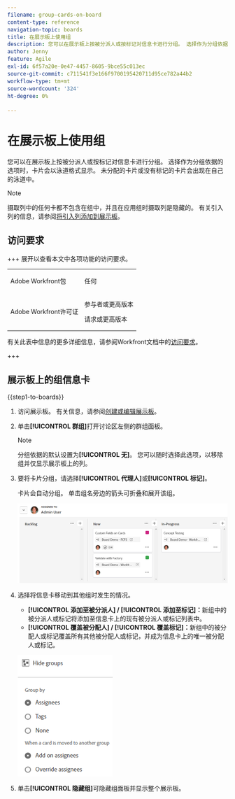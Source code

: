 ```yaml
---
filename: group-cards-on-board
content-type: reference
navigation-topic: boards
title: 在展示板上使用组
description: 您可以在展示板上按被分派人或按标记对信息卡进行分组。 选择作为分组依据的选项时，卡片会以泳道格式显示。
author: Jenny
feature: Agile
exl-id: 6f57a20e-0e47-4457-8605-9bce55c013ec
source-git-commit: c711541f3e166f9700195420711d95ce782a44b2
workflow-type: tm+mt
source-wordcount: '324'
ht-degree: 0%

---
```


# 在展示板上使用组

您可以在展示板上按被分派人或按标记对信息卡进行分组。 选择作为分组依据的选项时，卡片会以泳道格式显示。 未分配的卡片或没有标记的卡片会出现在自己的泳道中。

>[!NOTE]
>
>摄取列中的任何卡都不包含在组中，并且在应用组时摄取列是隐藏的。 有关引入列的信息，请参阅[将引入列添加到展示板](/help/quicksilver/agile/use-boards-agile-planning-tools/add-intake-column-to-board.md)。

## 访问要求

+++ 展开以查看本文中各项功能的访问要求。

<table style="table-layout:auto"> 
 <col> 
 <col> 
 <tbody> 
  <tr> 
   <td role="rowheader">Adobe Workfront包</td> 
   <td> <p>任何</p> </td> 
  </tr> 
  <tr> 
   <td role="rowheader">Adobe Workfront许可证</td> 
   <td> 
   <p>参与者或更高版本</p> 
   <p>请求或更高版本</p>
   </td> 
  </tr> 
 </tbody> 
</table>

有关此表中信息的更多详细信息，请参阅Workfront文档中的[访问要求](/help/quicksilver/administration-and-setup/add-users/access-levels-and-object-permissions/access-level-requirements-in-documentation.md)。

+++

## 展示板上的组信息卡

{{step1-to-boards}}

1. 访问展示板。 有关信息，请参阅[创建或编辑展示板](../../agile/get-started-with-boards/create-edit-board.md)。
1. 单击&#x200B;**[!UICONTROL 群组]**&#x200B;打开讨论区左侧的群组面板。

   >[!NOTE]
   >
   >分组依据的默认设置为&#x200B;**[!UICONTROL 无]**。 您可以随时选择此选项，以移除组并仅显示展示板上的列。

1. 要将卡片分组，请选择&#x200B;**[!UICONTROL 代理人]**&#x200B;或&#x200B;**[!UICONTROL 标记]**。

   卡片会自动分组。 单击组名旁边的箭头可折叠和展开该组。

   ![展示板上已分组的卡片](assets/group-by-assignee.png)

1. 选择将信息卡移动到其他组时发生的情况。

   * **[!UICONTROL 添加至被分派人] / [!UICONTROL 添加至标记]：**&#x200B;新组中的被分派人或标记将添加至信息卡上的现有被分派人或标记列表中。
   * **[!UICONTROL 覆盖被分配人] / [!UICONTROL 覆盖标记]：**&#x200B;新组中的被分配人或标记覆盖所有其他被分配人或标记，并成为信息卡上的唯一被分配人或标记。

   ![[!UICONTROL 按选项分组]](assets/group-by-rail.png)

1. 单击&#x200B;**[!UICONTROL 隐藏组]**&#x200B;可隐藏组面板并显示整个展示板。
